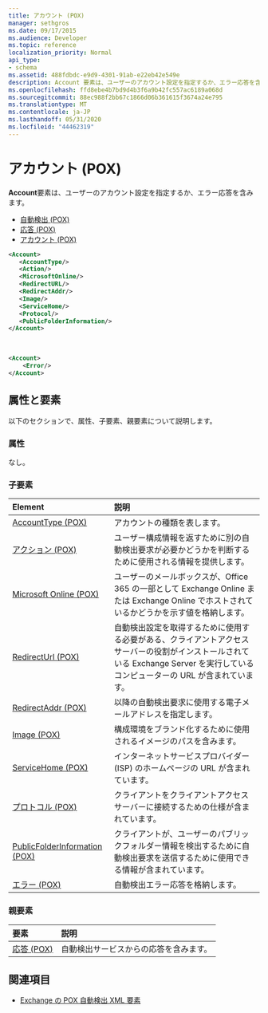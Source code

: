 ```yaml
---
title: アカウント (POX)
manager: sethgros
ms.date: 09/17/2015
ms.audience: Developer
ms.topic: reference
localization_priority: Normal
api_type:
- schema
ms.assetid: 488fdbdc-e9d9-4301-91ab-e22eb42e549e
description: Account 要素は、ユーザーのアカウント設定を指定するか、エラー応答を含みます。
ms.openlocfilehash: ffd8ebe4b7bd9d4b3f6a9b42fc557ac6189a068d
ms.sourcegitcommit: 88ec988f2bb67c1866d06b361615f3674a24e795
ms.translationtype: MT
ms.contentlocale: ja-JP
ms.lasthandoff: 05/31/2020
ms.locfileid: "44462319"
---
```

# <a name="account-pox"></a>アカウント (POX)

**Account**要素は、ユーザーのアカウント設定を指定するか、エラー応答を含みます。 
  
- [自動検出 (POX)](autodiscover-pox.md)
- [応答 (POX)](response-pox.md)
- [アカウント (POX)](account-pox.md)
  
```XML
<Account>
   <AccountType/>
   <Action/>
   <MicrosoftOnline/>
   <RedirectURL/>
   <RedirectAddr/>
   <Image/>
   <ServiceHome/>
   <Protocol/>
   <PublicFolderInformation/>
</Account>
```

<br/>

```XML
<Account> 
    <Error/> 
</Account>
```

## <a name="attributes-and-elements"></a>属性と要素

以下のセクションで、属性、子要素、親要素について説明します。
  
### <a name="attributes"></a>属性

なし。
  
### <a name="child-elements"></a>子要素

|**Element**|**説明**|
|:-----|:-----|
|[AccountType (POX)](accounttype-pox.md) <br/> |アカウントの種類を表します。  <br/> |
|[アクション (POX)](action-pox.md) <br/> |ユーザー構成情報を返すために別の自動検出要求が必要かどうかを判断するために使用される情報を提供します。  <br/> |
|[Microsoft Online (POX)](microsoftonline-pox.md) <br/> |ユーザーのメールボックスが、Office 365 の一部として Exchange Online または Exchange Online でホストされているかどうかを示す値を格納します。  <br/> |
|[RedirectUrl (POX)](redirecturl-pox.md) <br/> |自動検出設定を取得するために使用する必要がある、クライアントアクセスサーバーの役割がインストールされている Exchange Server を実行しているコンピューターの URL が含まれています。  <br/> |
|[RedirectAddr (POX)](redirectaddr-pox.md) <br/> |以降の自動検出要求に使用する電子メールアドレスを指定します。  <br/> |
|[Image (POX)](image-pox.md) <br/> |構成環境をブランド化するために使用されるイメージのパスを含みます。  <br/> |
|[ServiceHome (POX)](servicehome-pox.md) <br/> |インターネットサービスプロバイダー (ISP) のホームページの URL が含まれています。  <br/> |
|[プロトコル (POX)](protocol-pox.md) <br/> |クライアントをクライアントアクセスサーバーに接続するための仕様が含まれています。  <br/> |
|[PublicFolderInformation (POX)](publicfolderinformation-pox.md) <br/> |クライアントが、ユーザーのパブリックフォルダー情報を検出するために自動検出要求を送信するために使用できる情報が含まれています。  <br/> |
|[エラー (POX)](error-pox.md) <br/> |自動検出エラー応答を格納します。  <br/> |
   
### <a name="parent-elements"></a>親要素

|**要素**|**説明**|
|:-----|:-----|
|[応答 (POX)](response-pox.md) <br/> |自動検出サービスからの応答を含みます。  <br/> |
   
## <a name="see-also"></a>関連項目

- [Exchange の POX 自動検出 XML 要素](pox-autodiscover-xml-elements-for-exchange.md)

